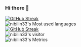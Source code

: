 ### Hi there 👋
[![GitHub Streak](https://github-readme-streak-stats.herokuapp.com/?user=nibilin33)](https://git.io/streak-stats)     
![nibilin33's Most used languages](https://github-readme-stats.vercel.app/api/top-langs/?username=nibilin33&layout=compact&hide_border=true&langs_count=10)   
[![GitHub Streak](https://github-readme-streak-stats.herokuapp.com/?user=nibilin33)](https://git.io/streak-stats)   
![nibilin33's visitor](https://visitor-badge.glitch.me/badge?page_id=nibilin33)   
![nibilin33's Metrics](https://metrics.lecoq.io/nibilin33?template=classic&config.timezone=Africa%2FMogadishu)

<!--
**nibilin33/nibilin33** is a ✨ _special_ ✨ repository because its `README.md` (this file) appears on your GitHub profile.

Here are some ideas to get you started:

- 🔭 I’m currently working on ...
- 🌱 I’m currently learning ...
- 👯 I’m looking to collaborate on ...
- 🤔 I’m looking for help with ...
- 💬 Ask me about ...
- 📫 How to reach me: ...
- 😄 Pronouns: ...
- ⚡ Fun fact: ...
-->
